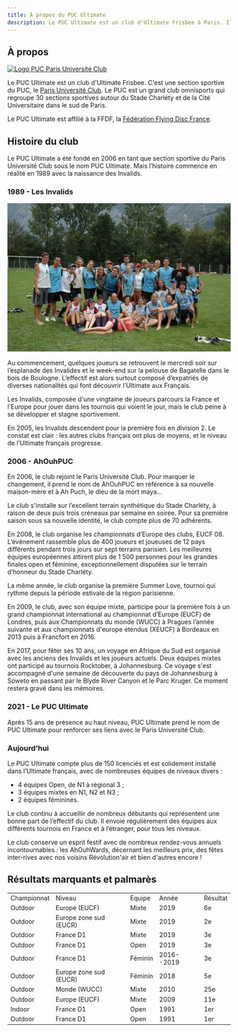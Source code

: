 ```yaml
---
title: À propos du PUC Ultimate
description: Le PUC Ultimate est un club d'Ultimate Frisbee à Paris. Il a été fondé en 2006 en prenant la suite d'un club qui existait depuis 1989, les Invalids.
---
```


## À propos

<a href="http://www.puc.paris/" target="_blank">![Logo PUC Paris Université Club](logo-puc-paris-université-club.jpg)</a>

Le PUC Ultimate est un club d'Ultimate Frisbee. C'est une section sportive du PUC,
le <a href="http://www.puc.paris/" target="_blank">Paris Université Club</a>.
Le PUC est un grand club omnisports qui regroupe 30 sections sportives autour du
Stade Charléty et de la Cité Universitaire dans le sud de Paris.

Le PUC Ultimate est affilié à la FFDF, la <a href="https://www.ffdf.fr/" target="_blank">Fédération Flying Disc France</a>.

## Histoire du club

Le PUC Ultimate a été fondé en 2006 en tant que section sportive du Paris Université
Club sous le nom PUC Ultimate. Mais l’histoire commence en réalité en 1989 avec la naissance des
Invalids.


### 1989 - Les Invalids

![PUC Ultimate Invalides](ah-ouh-puc-invalides-2006.jpg)

Au commencement, quelques joueurs se retrouvent le mercredi soir sur
l’esplanade des Invalides et le week-end sur la pelouse de Bagatelle dans le
bois de Boulogne. L’effectif est alors surtout composé d’expatriés de diverses
nationalités qui font découvrir l’Ultimate aux Français.

Les Invalids, composée d'une vingtaine de joueurs parcours la France et
l'Europe pour jouer dans les tournois qui voient le jour, mais le club peine à
se développer et stagne sportivement.

En 2005, les Invalids descendent pour la première fois en division 2. Le
constat est clair : les autres clubs français ont plus de moyens, et le niveau
de l’Ultimate français progresse.

### 2006 - AhOuhPUC

En 2006, le club rejoint le Paris Université Club. Pour marquer le changement,
il prend le nom de AhOuhPUC en référence à sa nouvelle maison-mère et à Ah
Puch, le dieu de la mort maya…

Le club s'installe sur l’excellent terrain synthétique du Stade Charléty, à
raison de deux puis trois créneaux par semaine en soirée. Pour sa première
saison sous sa nouvelle identité, le club compte plus de 70 adhérents.

En 2008, le club organise les championnats d’Europe des clubs, EUCF 08.
L’événement rassemble plus de 400 joueurs et joueuses de 12 pays différents
pendant trois jours sur sept terrains parisien. Les meilleures équipes
européennes attirent plus de 1 500 personnes pour les grandes finales open et
féminine, exceptionnellement disputées sur le terrain d’honneur du Stade
Charléty.

La même année, le club organise la première Summer Love, tournoi qui rythme
depuis la période estivale de la région parisienne.

En 2009, le club, avec son équipe mixte, participe pour la première fois à un
grand championnat international au championnat d’Europe (EUCF) de Londres, puis
aux Championnats du monde (WUCC) à Pragues l’année suivante et aux championnats
d'europe étendus (XEUCF) à Bordeaux en 2013 puis à Francfort en 2016.

En 2017, pour fêter ses 10 ans, un voyage en Afrique du Sud est organisé avec
les anciens des Invalids et les joueurs actuels. Deux équipes mixtes ont
participé au tournois Rocktober, à Johannesburg. Ce voyage s'est accompagné
d'une semaine de découverte du pays de Johannesburg à Soweto en passant par le
Blyde River Canyon et le Parc Kruger. Ce moment restera gravé dans les
mémoires.

### 2021 - Le PUC Ultimate

Après 15 ans de présence au haut niveau, PUC Ultimate prend le nom de PUC Ultimate
pour renforcer ses liens avec le Paris Université Club.


### Aujourd’hui

Le PUC Ultimate compte plus de 150 licenciés et est solidement installé
dans l’Ultimate français, avec de nombreuses équipes de niveaux divers :
* 4 équipes Open, de N1 à régional 3 ;
* 3 équipes mixtes en N1, N2 et N3 ;
* 2 équipes féminines.

Le club continu à accueillir de nombreux débutants qui représentent une bonne
part de l’effectif du club. Il envoie régulièrement des équipes aux différents
tournois en France et à l’étranger, pour tous les niveaux.

Le club conserve un esprit festif avec de nombreux rendez-vous annuels
incontournables : les AhOuhWards, décernant les meilleurs prix, des fêtes
inter-rives avec nos voisins Révolution'air et bien d'autres encore !


## Résultats marquants et palmarès

<table>
<tr><td>Championnat</td><td>Niveau</td><td>Equipe</td><td>Année</td><td>Résultat</td></tr>
<tr><td>Outdoor</td><td>Europe (EUCF)</td><td>Mixte</td><td>2019</td><td>6e</td></tr>
<tr><td>Outdoor</td><td>Europe zone sud (EUCR)</td><td>Mixte</td><td>2019</td><td>2e</td></tr>
<tr><td>Outdoor</td><td>France D1</td><td>Mixte</td><td>2019</td><td>3e</td></tr>
<tr><td>Outdoor</td><td>France D1</td><td>Open</td><td>2019</td><td>3e</td></tr>
<tr><td>Outdoor</td><td>France D1</td><td>Féminin</td><td>2016--2019</td><td>3e</td></tr>
<tr><td>Outdoor</td><td>Europe zone sud (EUCR)</td><td>Féminin</td><td>2018</td><td>5e</td></tr>
<tr><td>Outdoor</td><td>Monde (WUCC)</td><td>Mixte</td><td>2010</td><td>25e</td></tr>
<tr><td>Outdoor</td><td>Europe (EUCF)</td><td>Mixte</td><td>2009</td><td>11e</td></tr>
<tr><td>Indoor</td><td>France D1</td><td>Open</td><td>1991</td><td>1er</td></tr>
<tr><td>Outdoor</td><td>France D1</td><td>Open</td><td>1991</td><td>1er</td></tr>
</table>
